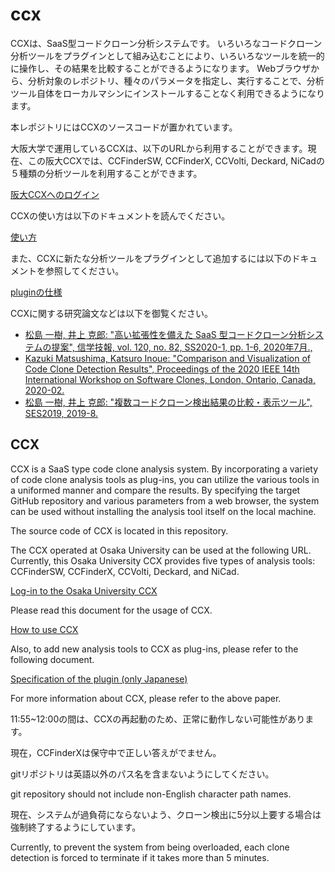 # ccx

CCXは、SaaS型コードクローン分析システムです。
いろいろなコードクローン分析ツールをプラグインとして組み込むことにより、いろいろなツールを統一的に操作し、その結果を比較することができるようになります。
Webブラウザから、分析対象のレポジトリ、種々のパラメータを指定し、実行することで、分析ツール自体をローカルマシンにインストールすることなく利用できるようになります。

本レポジトリにはCCXのソースコードが置かれています。

大阪大学で運用しているCCXは、以下のURLから利用することができます。現在、この阪大CCXでは、CCFinderSW, CCFinderX, CCVolti, Deckard, NiCadの５種類の分析ツールを利用することができます。

[阪大CCXへのログイン](https://sel.ist.osaka-u.ac.jp/webapps/ccx/login)

CCXの使い方は以下のドキュメントを読んでください。

[使い方](/docs/usage.ja.md)

また、CCXに新たな分析ツールをプラグインとして追加するには以下のドキュメントを参照してください。

[pluginの仕様](/docs/plugin.ja.md)

CCXに関する研究論文などは以下を御覧ください。

- [松島 一樹, 井上 克郎: "高い拡張性を備えた SaaS 型コードクローン分析システムの提案", 信学技報, vol. 120, no. 82, SS2020-1, pp. 1-6, 2020年7月.,](https://sel.ist.osaka-u.ac.jp/lab-db/betuzuri/archive/1187/1187.pdf)
- [Kazuki Matsushima, Katsuro Inoue: "Comparison and Visualization of Code Clone Detection Results", Proceedings of the 2020 IEEE 14th International Workshop on Software Clones, London, Ontario, Canada, 2020-02.](https://sel.ist.osaka-u.ac.jp/lab-db/betuzuri/archive/1180/1180.pdf)
- [松島 一樹, 井上 克郎: "複数コードクローン検出結果の比較・表示ツール", SES2019, 2019-8.](https://sel.ist.osaka-u.ac.jp/lab-db/betuzuri/archive/1170/1170.pdf)

## CCX

CCX is a SaaS type code clone analysis system. By incorporating a variety of code clone analysis tools as plug-ins, you can utilize the various tools in a uniformed manner and compare the results. By specifying the target GitHub repository and various parameters from a web browser, the system can be used without installing the analysis tool itself on the local machine.

The source code of CCX is located in this repository.

The CCX operated at Osaka University can be used at the following URL. Currently, this Osaka University CCX provides five types of analysis tools: CCFinderSW, CCFinderX, CCVolti, Deckard, and NiCad.

[Log-in to the Osaka University CCX](https://sel.ist.osaka-u.ac.jp/webapps/ccx/login)

Please read this document for the usage of CCX.

[How to use CCX](/docs/usage.en.md)


Also, to add new analysis tools to CCX as plug-ins, please refer to the following document.

[Specification of the plugin (only Japanese)](/docs/plugin.ja.md)

For more information about CCX, please refer to the above paper.

11:55~12:00の間は、CCXの再起動のため、正常に動作しない可能性があります。

現在，CCFinderXは保守中で正しい答えがでません。

gitリポジトリは英語以外のパス名を含まないようにしてください。

git repository should not include non-English character path names.

現在、システムが過負荷にならないよう、クローン検出に5分以上要する場合は強制終了するようにしています。

Currently, to prevent the system from being overloaded, each  clone detection is forced to terminate if it takes more than 5 minutes.
